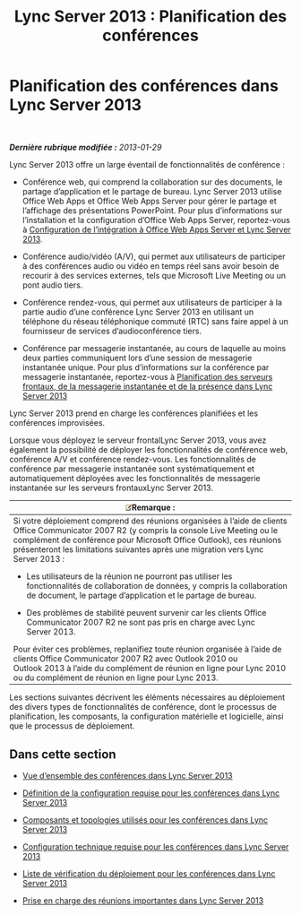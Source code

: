 ﻿---
title: 'Lync Server 2013 : Planification des conférences'
TOCTitle: Planification des conférences
ms:assetid: 983a272a-e1b3-4d70-8f84-836b092fe526
ms:mtpsurl: https://technet.microsoft.com/fr-fr/library/Gg398781(v=OCS.15)
ms:contentKeyID: 49298229
ms.date: 05/20/2016
mtps_version: v=OCS.15
ms.translationtype: HT
---

# Planification des conférences dans Lync Server 2013

 

_**Dernière rubrique modifiée :** 2013-01-29_

Lync Server 2013 offre un large éventail de fonctionnalités de conférence :

  - Conférence web, qui comprend la collaboration sur des documents, le partage d’application et le partage de bureau. Lync Server 2013 utilise Office Web Apps et Office Web Apps Server pour gérer le partage et l’affichage des présentations PowerPoint. Pour plus d’informations sur l’installation et la configuration d’Office Web Apps Server, reportez-vous à [Configuration de l’intégration à Office Web Apps Server et Lync Server 2013](lync-server-2013-enabling-office-web-apps-server-and-lync-server-2013.md).

  - Conférence audio/vidéo (A/V), qui permet aux utilisateurs de participer à des conférences audio ou vidéo en temps réel sans avoir besoin de recourir à des services externes, tels que Microsoft Live Meeting ou un pont audio tiers.

  - Conférence rendez-vous, qui permet aux utilisateurs de participer à la partie audio d’une conférence Lync Server 2013 en utilisant un téléphone du réseau téléphonique commuté (RTC) sans faire appel à un fournisseur de services d’audioconférence tiers.

  - Conférence par messagerie instantanée, au cours de laquelle au moins deux parties communiquent lors d’une session de messagerie instantanée unique. Pour plus d’informations sur la conférence par messagerie instantanée, reportez-vous à [Planification des serveurs frontaux, de la messagerie instantanée et de la présence dans Lync Server 2013](lync-server-2013-planning-for-front-end-servers-instant-messaging-and-presence.md)

Lync Server 2013 prend en charge les conférences planifiées et les conférences improvisées.

Lorsque vous déployez le serveur frontalLync Server 2013, vous avez également la possibilité de déployer les fonctionnalités de conférence web, conférence A/V et conférence rendez-vous. Les fonctionnalités de conférence par messagerie instantanée sont systématiquement et automatiquement déployées avec les fonctionnalités de messagerie instantanée sur les serveurs frontauxLync Server 2013.

<table>
<colgroup>
<col style="width: 100%" />
</colgroup>
<thead>
<tr class="header">
<th><img src="images/Gg398920.note(OCS.15).gif" title="note" alt="note" />Remarque :</th>
</tr>
</thead>
<tbody>
<tr class="odd">
<td>Si votre déploiement comprend des réunions organisées à l’aide de clients Office Communicator 2007 R2 (y compris la console Live Meeting ou le complément de conférence pour Microsoft Office Outlook), ces réunions présenteront les limitations suivantes après une migration vers Lync Server 2013 :
<ul>
<li><p>Les utilisateurs de la réunion ne pourront pas utiliser les fonctionnalités de collaboration de données, y compris la collaboration de document, le partage d’application et le partage de bureau.</p></li>
<li><p>Des problèmes de stabilité peuvent survenir car les clients Office Communicator 2007 R2 ne sont pas pris en charge avec Lync Server 2013.</p></li>
</ul>
Pour éviter ces problèmes, replanifiez toute réunion organisée à l’aide de clients Office Communicator 2007 R2 avec Outlook 2010 ou Outlook 2013 à l’aide du complément de réunion en ligne pour Lync 2010 ou du complément de réunion en ligne pour Lync 2013.</td>
</tr>
</tbody>
</table>


Les sections suivantes décrivent les éléments nécessaires au déploiement des divers types de fonctionnalités de conférence, dont le processus de planification, les composants, la configuration matérielle et logicielle, ainsi que le processus de déploiement.

## Dans cette section

  - [Vue d’ensemble des conférences dans Lync Server 2013](lync-server-2013-overview-of-conferencing.md)

  - [Définition de la configuration requise pour les conférences dans Lync Server 2013](lync-server-2013-defining-your-requirements-for-conferencing.md)

  - [Composants et topologies utilisés pour les conférences dans Lync Server 2013](lync-server-2013-components-and-topologies-for-conferencing.md)

  - [Configuration technique requise pour les conférences dans Lync Server 2013](lync-server-2013-technical-requirements-for-conferencing.md)

  - [Liste de vérification du déploiement pour les conférences dans Lync Server 2013](lync-server-2013-deployment-checklist-for-conferencing.md)

  - [Prise en charge des réunions importantes dans Lync Server 2013](lync-server-2013-support-for-large-meetings.md)

